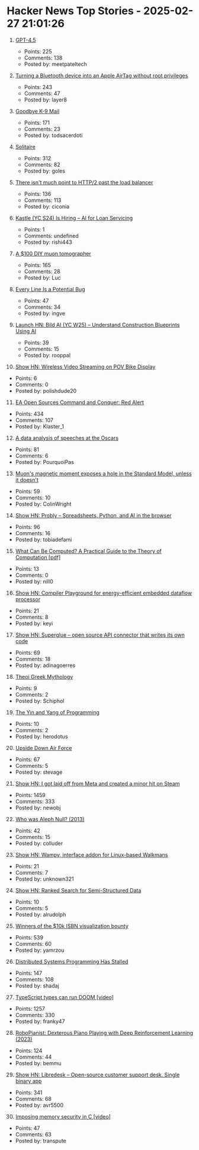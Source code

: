 # Hacker News Top Stories - 2025-02-27 21:01:26

1. [GPT-4.5](https://openai.com/index/introducing-gpt-4-5/)
   - Points: 225
   - Comments: 138
   - Posted by: meetpateltech

2. [Turning a Bluetooth device into an Apple AirTag without root privileges](https://nroottag.github.io/)
   - Points: 243
   - Comments: 47
   - Posted by: layer8

3. [Goodbye K-9 Mail](https://cketti.de/2025/02/26/goodbye-k9mail/)
   - Points: 171
   - Comments: 23
   - Posted by: todsacerdoti

4. [Solitaire](https://localthunk.com/blog/solitaire)
   - Points: 312
   - Comments: 82
   - Posted by: goles

5. [There isn't much point to HTTP/2 past the load balancer](https://byroot.github.io/ruby/performance/2025/02/24/http2-past-the-load-balancer.html)
   - Points: 136
   - Comments: 113
   - Posted by: ciconia

6. [Kastle (YC S24) Is Hiring – AI for Loan Servicing](https://www.ycombinator.com/companies/kastle/jobs/ItDVKB7-founding-backend-engineer-at-kastle-s24)
   - Points: 1
   - Comments: undefined
   - Posted by: rishi443

7. [A $100 DIY muon tomographer](https://spectrum.ieee.org/diy-muon-tomography)
   - Points: 165
   - Comments: 28
   - Posted by: Luc

8. [Every Line Is a Potential Bug](https://www.teamten.com/lawrence/writings/every_line_is_a_potential_bug.html)
   - Points: 47
   - Comments: 34
   - Posted by: ingve

9. [Launch HN: Bild AI (YC W25) – Understand Construction Blueprints Using AI](undefined)
   - Points: 39
   - Comments: 15
   - Posted by: rooppal

10. [Show HN: Wireless Video Streaming on POV Bike Display](https://www.youtube.com/watch?v=o8n-bu2kKnc)
   - Points: 6
   - Comments: 0
   - Posted by: polishdude20

11. [EA Open Sources Command and Conquer: Red Alert](https://github.com/electronicarts/CnC_Red_Alert)
   - Points: 434
   - Comments: 107
   - Posted by: Klaster_1

12. [A data analysis of speeches at the Oscars](https://stephenfollows.com/p/harvey-weinstein-thanked-more-than-god)
   - Points: 81
   - Comments: 6
   - Posted by: PourquoiPas

13. [Muon's magnetic moment exposes a hole in the Standard Model, unless it doesn't](https://physicsworld.com/a/the-muons-magnetic-moment-exposes-a-huge-hole-in-the-standard-model-unless-it-doesnt/)
   - Points: 59
   - Comments: 10
   - Posted by: ColinWright

14. [Show HN: Probly – Spreadsheets, Python, and AI in the browser](https://github.com/PragmaticMachineLearning/probly)
   - Points: 96
   - Comments: 16
   - Posted by: tobiadefami

15. [What Can Be Computed? A Practical Guide to the Theory of Computation [pdf]](https://www.softouch.on.ca/kb/data/What%20Can%20Be%20Computed.pdf)
   - Points: 13
   - Comments: 0
   - Posted by: nill0

16. [Show HN: Compiler Playground for energy-efficient embedded dataflow processor](https://www.efficient.computer/resources/effcc-compiler-playground-launch)
   - Points: 21
   - Comments: 8
   - Posted by: keyi

17. [Show HN: Superglue – open source API connector that writes its own code](https://github.com/superglue-ai/superglue)
   - Points: 69
   - Comments: 18
   - Posted by: adinagoerres

18. [Theoi Greek Mythology](https://www.theoi.com/)
   - Points: 9
   - Comments: 2
   - Posted by: Schiphol

19. [The Yin and Yang of Programming](https://billwadge.com/2025/02/22/the-yin-and-yang-of-programming/)
   - Points: 10
   - Comments: 2
   - Posted by: herodotus

20. [Upside Down Air Force](https://www.frontiernet.net/%7Eatlasf/A56UDAF.htm)
   - Points: 67
   - Comments: 5
   - Posted by: stevage

21. [Show HN: I got laid off from Meta and created a minor hit on Steam](undefined)
   - Points: 1459
   - Comments: 333
   - Posted by: newobj

22. [Who was Aleph Null? (2013)](http://bit-player.org/2013/who-was-aleph-null)
   - Points: 42
   - Comments: 15
   - Posted by: colluder

23. [Show HN: Wampy, interface addon for Linux-based Walkmans](https://github.com/unknown321/wampy)
   - Points: 21
   - Comments: 7
   - Posted by: unknown321

24. [Show HN: Ranked Search for Semi-Structured Data](https://demo.tryvoker.com)
   - Points: 10
   - Comments: 5
   - Posted by: alrudolph

25. [Winners of the $10k ISBN visualization bounty](https://annas-archive.org/blog/all-isbns-winners.html)
   - Points: 539
   - Comments: 60
   - Posted by: yamrzou

26. [Distributed Systems Programming Has Stalled](https://www.shadaj.me/writing/distributed-programming-stalled)
   - Points: 147
   - Comments: 108
   - Posted by: shadaj

27. [TypeScript types can run DOOM [video]](https://www.youtube.com/watch?v=0mCsluv5FXA)
   - Points: 1257
   - Comments: 330
   - Posted by: franky47

28. [RoboPianist: Dexterous Piano Playing with Deep Reinforcement Learning (2023)](https://kzakka.com/robopianist/#demo)
   - Points: 124
   - Comments: 44
   - Posted by: bemmu

29. [Show HN: Libredesk – Open-source customer support desk. Single binary app](https://github.com/abhinavxd/libredesk)
   - Points: 341
   - Comments: 68
   - Posted by: avr5500

30. [Imposing memory security in C [video]](https://fosdem.org/2025/schedule/event/fosdem-2025-6606-imposing-memory-security-in-c/)
   - Points: 47
   - Comments: 63
   - Posted by: transpute

